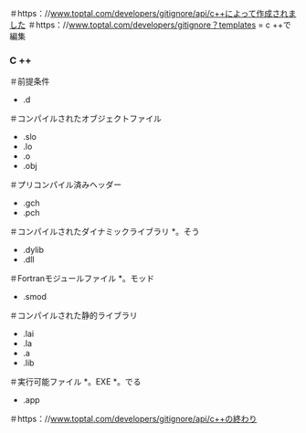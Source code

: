 ＃https：//www.toptal.com/developers/gitignore/api/c++によって作成されました
＃https：//www.toptal.com/developers/gitignore？templates = c ++で編集

### C ++ ###
＃前提条件
* .d

＃コンパイルされたオブジェクトファイル
* .slo
* .lo
* .o
* .obj

＃プリコンパイル済みヘッダー
* .gch
* .pch

＃コンパイルされたダイナミックライブラリ
*。そう
* .dylib
* .dll

＃Fortranモジュールファイル
*。モッド
* .smod

＃コンパイルされた静的ライブラリ
* .lai
* .la
* .a
* .lib

＃実行可能ファイル
*。EXE
*。でる
* .app

＃https：//www.toptal.com/developers/gitignore/api/c++の終わり
